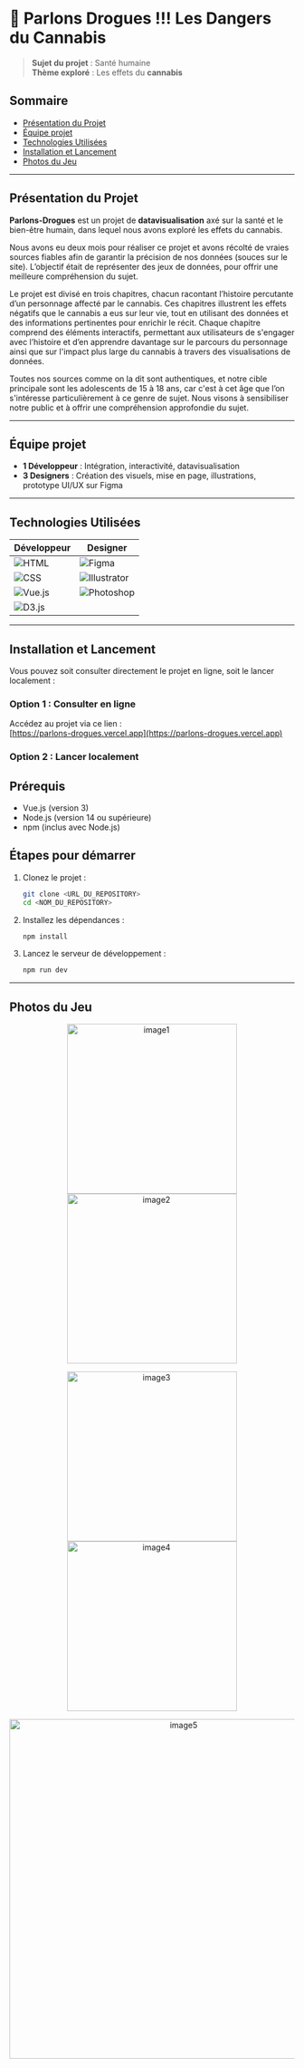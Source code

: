 # 🌿 Parlons Drogues !!! Les Dangers du Cannabis

> **Sujet du projet** : Santé humaine  
> **Thème exploré** : Les effets du **cannabis**

## Sommaire

- [Présentation du Projet](#présentation-du-projet)  
- [Équipe projet](#équipe-projet)  
- [Technologies Utilisées](#technologies-utilisées)  
- [Installation et Lancement](#installation-et-lancement)
- [Photos du Jeu](#photos-du-jeu)

---

## Présentation du Projet

**Parlons-Drogues** est un projet de **datavisualisation** axé sur la santé et le bien-être humain, dans lequel nous avons exploré les effets du cannabis.

Nous avons eu deux mois pour réaliser ce projet et avons récolté de vraies sources fiables afin de garantir la précision de nos données (souces sur le site). L’objectif était de représenter des jeux de données, pour offrir une meilleure compréhension du sujet.

Le projet est divisé en trois chapitres, chacun racontant l’histoire percutante d’un personnage affecté par le cannabis. Ces chapitres illustrent les effets négatifs que le cannabis a eus sur leur vie, tout en utilisant des données et des informations pertinentes pour enrichir le récit. Chaque chapitre comprend des éléments interactifs, permettant aux utilisateurs de s'engager avec l’histoire et d’en apprendre davantage sur le parcours du personnage ainsi que sur l'impact plus large du cannabis à travers des visualisations de données.

Toutes nos sources comme on la dit sont authentiques, et notre cible principale sont les adolescents de 15 à 18 ans, car c'est à cet âge que l’on s'intéresse particulièrement à ce genre de sujet. Nous visons à sensibiliser notre public et à offrir une compréhension approfondie du sujet.

---

## Équipe projet

- **1 Développeur** : Intégration, interactivité, datavisualisation 
- **3 Designers** : Création des visuels, mise en page, illustrations, prototype UI/UX sur Figma

---

## Technologies Utilisées

|     Développeur                             |    Designer                                   |
|---------------------------------------------|-----------------------------------------------|
| ![HTML](https://skillicons.dev/icons?i=html) | ![Figma](https://skillicons.dev/icons?i=figma) |
| ![CSS](https://skillicons.dev/icons?i=css)   | ![Illustrator](https://skillicons.dev/icons?i=ai) |
| ![Vue.js](https://skillicons.dev/icons?i=vue) | ![Photoshop](https://skillicons.dev/icons?i=ps) |
| ![D3.js](https://skillicons.dev/icons?i=d3)   |                                               |

---

## Installation et Lancement

Vous pouvez soit consulter directement le projet en ligne, soit le lancer localement :

### Option 1 : Consulter en ligne

Accédez au projet via ce lien :  
[https://parlons-drogues.vercel.app](https://parlons-drogues.vercel.app)

### Option 2 : Lancer localement

## Prérequis

- Vue.js (version 3)
- Node.js (version 14 ou supérieure)  
- npm (inclus avec Node.js)

## Étapes pour démarrer
  
1. Clonez le projet :  
   ```bash
   git clone <URL_DU_REPOSITORY>
   cd <NOM_DU_REPOSITORY>
2. Installez les dépendances :
    ```bash
    npm install
3. Lancez le serveur de développement :
    ```bash
    npm run dev

---

## Photos du Jeu
<p align="center">
  <img src="ReadmeImages/image.png" alt="image1" width="300">
  <img src="ReadmeImages/image1.png" alt="image2" width="300">
</p>
<p align="center">
  <img src="ReadmeImages/image4.png" alt="image3" width="300">
  <img src="ReadmeImages/image3.png" alt="image4" width="300">
</p>
<p align="center">
  <img src="ReadmeImages/image2.png" alt="image5" width="600">
</p>
